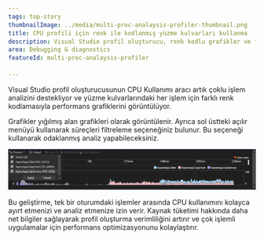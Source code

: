 ```yaml
---
tags: top-story
thumbnailImage: ../media/multi-proc-analaysis-profiler-thumbnail.png
title: CPU profili için renk ile kodlanmış yüzme kulvarları kullanma
description: Visual Studio profil oluşturucu, renk kodlu grafikler ve filtreleme ile çok işlemli CPU analizi sağlar.
area: Debugging & diagnostics
featureId: multi-proc-analaysis-profiler

---
```



Visual Studio profil oluşturucusunun CPU Kullanımı aracı artık çoklu işlem analizini destekliyor ve yüzme kulvarlarındaki her işlem için farklı renk kodlamasıyla performans grafiklerini görüntülüyor.

Grafikler yığılmış alan grafikleri olarak görüntülenir. Ayrıca sol üstteki açılır menüyü kullanarak süreçleri filtreleme seçeneğiniz bulunur. Bu seçeneği kullanarak odaklanmış analiz yapabileceksiniz.

![Çok işlemcili CPU analizi](../media/multi-proc-analaysis-profiler.png)

Bu geliştirme, tek bir oturumdaki işlemler arasında CPU kullanımını kolayca ayırt etmenizi ve analiz etmenize izin verir. Kaynak tüketimi hakkında daha net bilgiler sağlayarak profil oluşturma verimliliğini artırır ve çok işlemli uygulamalar için performans optimizasyonunu kolaylaştırır.
